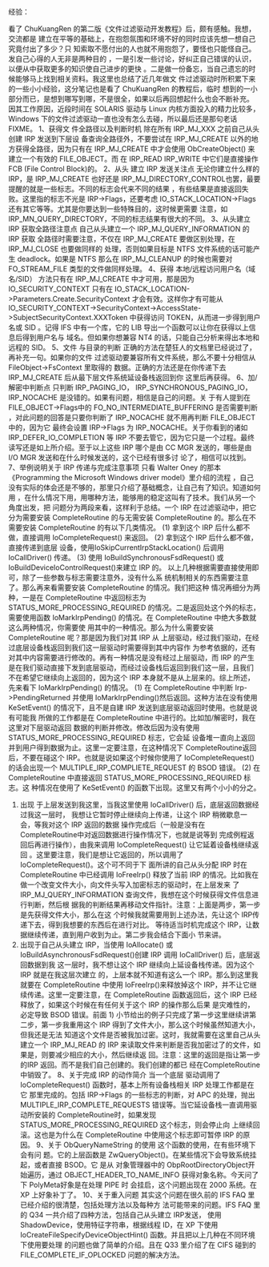 



经验：

看了 ChuKuangRen 的第二版《文件过滤驱动开发教程》后，颇有感触。我想，交流都是 建立在平等的基础上，在抱怨氛围和环境不好的同时应该先想一想自己究竟付出了多少？只 知索取不愿付出的人也就不用抱怨了，要怪也只能怪自己。发自己心得的人无非是两种目的 ，一是引发一些讨论，好纠正自己错误的认识，以便从中获取更多的知识使自己进步的更快 。二是做一份备忘，当自己遗忘的时候能够马上找到相关资料。我这里也总结了近几年做文 件过滤驱动时所积累下来的一些小小经验，这分笔记也是看了 ChuKuangRen 的教程后，临时 想到的一小部分而已，是想到哪写到哪，不是很全，如果以后再回想起什么也会不断补充。 因其工作原因，近段时间在 SOLARIS 驱动与 Linux 内核方面投入的精力比较多，Windows 下的文件过滤驱动一直也没有怎么去碰，所以最后还是那句老话 FIXME。
1、获得文 件全路径以及判断时机
除在所有 IRP_MJ_XXX 之前自己从头创建 IRP 发送到下层设 备查询全路径外，不要尝试在 IRP_MJ_CREATE 以外的地方获得全路径，因为只有在 IRP_MJ_CREATE
中才会使用 ObCreateObject() 来建立一个有效的 FILE_OBJECT。而 在 IRP_READ IRP_WRITE 中它们是直接操作 FCB (File Control Block)的。
2、从头 建立 IRP 发送关注点
无论你建立什么样的 IRP，是 IRP_MJ_CREATE 也好还是 IRP_MJ_DIRECTORY_CONTROL也罢，最要提醒的就是一些标志。不同的标志会代来不同的结果 ，有些结果是直接返回失败。这里指的标志不光是 IRP->Flags，还要考虑 IO_STACK_LOCATION->Flags还有其它等等。尤其是你要达到一些特殊目的，这时候更需要 注意，如 IRP_MN_QUERY_DIRECTORY，不同的标志结果有很大的不同。
3、从头建立 IRP 获取全路径注意点
自己从头建立一个 IRP_MJ_QUERY_INFORMATION 的 IRP 获取 全路径时需要注意，不仅在 IRP_MJ_CREATE 要做区别处理，在 IRP_MJ_CLOSE 也要做同样的 处理，否则如果目标是 NTFS 文件系统的话可能产生 deadlock。如果是 NTFS 那么在 IRP_MJ_CLEANUP 的时候也需要对 FO_STREAM_FILE 类型的文件做同样处理。
4、获得 本地/远程访问用户名（域名/SID）
方法只有在 IRP_MJ_CREATE 中才可用，那是因为 IO_SECURITY_CONTEXT 只有在 IO_STACK_LOCATION- >Parameters.Create.SecurityContext 才会有效。这样你才有可能从 IO_SECURITY_CONTEXT->SecurityContext->AccessState- >SubjectSecurityContext.XXXToken 中获得访问 TOKEN，从而进一步得到用户名或 SID 。记得 IFS 中有一个库，它的 LIB 导出一个函数可以让你在获得以上信息后得到用户名与 域名。但如果你想兼容 NT4 的话，只能自己分析来得出本地和远程的 SID。
5、文件 与目录的判断
正确的方法在楚狂人的文档里已经说过了，再补充一句。如果你的文件 过滤驱动要兼容所有文件系统，那么不要十分相信从 FileObject->FsContext 里取得的 数据。正确的方法还是在你传递下去 IRP_MJ_CREATE 后从最下层文件系统延设备栈返回到你 这里后再获得。
6、加/解密中判断点
只判断 IRP_PAGING_IO， IRP_SYNCHRONOUS_PAGING_IO，IRP_NOCACHE 是没错的。如果有问题，相信是自己的问题。关 于有人提到在 FILE_OBJECT->Flags中的 FO_NO_INTERMEDIATE_BUFFERING 是否需要判断 ，对此问题的回答是只要你判断了 IRP_NOCACHE 就不用再判断 FILE_OBJECT 中的，因为它 最终会设置 IRP->Flags 为 IRP_NOCACHE。关于你看到的诸如 IRP_DEFER_IO_COMPLETION 等 IRP 不要去管它，因为它只是一个过程。最终读写还是如上所介绍。至于以上这些 IRP 哪个是由 CC MGR 发送的，哪些是由 I/O MGR 发送和在什么时候发送的，这个已经有很多讨 论了，相信可以找到。
7、举例说明关于 IRP 传递与完成注意事项
只看 Walter Oney 的那本 《Programming the Microsoft Windows driver model》里介绍的流程 ，自己没有实际的体会还是不够的，那里只介绍了基础概念，让自己有了知识。知道如何用 ，在什么情况下用，用哪种方法，能够用的稳定这叫有了技术。我们从另一个角度出发，把 问题分为两段来看，这样利于总结。一个 IRP 在过滤驱动中，把它分为需要安装 CompleteRoutine 的与无需安装 CompleteRoutine 的。那么在不需要安装 CompleteRoutine 的有以下几类情况。
(1) 拿到这个 IRP 后什么都不做，直接调用 IoCompleteRequest() 来返回。
(2) 拿到这个 IRP 后什么都不做，直接传递到底层 设备，使用IoSkipCurrentIrpStackLocation() 后调用 IoCallDriver() 传递。
(3) 使用 IoBuildSynchronousFsdRequest() 或 IoBuildDeviceIoControlRequest()来建立 IRP 的。
以上几种根据需要直接使用即可，除了一些参数与标志需要注意外，没有什么系 统机制相关的东西需要注意了。那么再来看需要安装 CompleteRoutine 的情况。我们把这种 情况再细分为两种，一是在 CompleteRoutine 中返回标志为 STATUS_MORE_PROCESSING_REQUIRED 的情况。二是返回处这个外的标志，需要使用函数 IoMarkIrpPending() 的情况。在 CompleteRoutine 中绝大多数就这么两种情况，你需要使 用其中的一种情况。那么为什么需要安装 CompleteRoutine 呢？那是因为我们对其 IRP 从 上层驱动，经过我们驱动，在经过底层设备栈返回到我们这一层驱动时需要得到其中内容作 为参考依据的，还有对其中内容需要进行修改的。再有一种情况是没有经过上层驱动，而 IRP 的产生是在我们驱动直接下发到底层驱动，而经过设备栈后返回到我们这一层，且我们 不在希望它继续向上返回的，因为这个 IRP 本身就不是从上层来的。综上所述，先来看下 IoMarkIrpPending() 的情况。
(1) 在 CompleteRoutine 中判断 Irp- >PendingReturned 并使用 IoMarkIrpPending()然后返回。这种方法在没有使用 KeSetEvent() 的情况下，且不是自建 IRP 发送到底层驱动返回时使用。也就是说有可能我 所做的工作都是在 CompleteRoutine 中进行的。比如加/解密时，我在这里对下层驱动返回 数据的判断并修改。修改后因为没有使用 STATUS_MORE_PROCESSING_REQUIRED 标志，它会延 设备堆一直向上返回并到用户得到数据为止。这里一定要注意，在这种情况下 CompleteRoutine返回后，不要在碰这个 IRP。也就是说如果这个时候你使用了 IoCompleteRequest()的话会出现一个 MULTIPLE_IRP_COMPLIETE_REQUEST 的 BSOD 错误。
(2) 在 CompleteRoutine 中直接返回 STATUS_MORE_PROCESSING_REQUIRED 标志。这 种情况在使用了 KeSetEvent() 的函数下出现。这里又有两个小小的分之。
1) 出现 于上层发送到我这里，当我这里使用 IoCallDriver() 后，底层返回数据经过我这一层时， 我想让它暂时停止继续向上传递，让这个 IRP 稍微歇息一会，等我对这个 IRP 返回的数据 操作完成后（一般是没有在 CompleteRoutine中对返回数据进行操作情况下，也就是说等到 完成例程返回后再进行操作），由我来调用 IoCompleteRequest() 让它延着设备栈继续返回 。这里要注意，我们是想让它返回的，所以调用了 IoCompleteRequest()。这个可不同于下 面所讲的自己从头分配 IRP 时在 CompleteRoutine 中已经调用 IoFreeIrp() 释放了当前 IRP 的情况。比如我在做一个改变文件大小，向文件头写入加密标志的驱动时，在上层发来 了 IRP_MJ_QUERY_INFORMATION 查询文件，我想在这个时候获得文件信息进行判断，然后根 据我的判断结果再移动文件指针。注意：上面是两步，第一步是先获得文件大小，那么在这 个时候我就需要用到上述办法，先让这个 IRP传递下去，得到我想要的东西后在进行对比。 等待适当时机完成这个 IRP，让数据继续传递，直到用户收到为止。第二步我会结合下面小 节来讲。
2) 出现于自己从头建立 IRP，当使用 IoAllocate() 或 IoBuildAsynchronousFsdRequest()创建 IRP 调用 IoCallDriver() 后，底层返回数据到我 这一层时，我不想让这个 IRP 继续向上延设备栈传递。因为这个 IRP 就是在我这层次建立 的，上层本就不知道有这么一个 IRP。那么到这里我就要在 CompleteRoutine 中使用 IoFreeIrp()来释放掉这个 IRP，并不让它继续传递。这里一定要注意，在 CompleteRoutine 函数返回后，这个 IRP 已经释放了，如果这个时候在有任何关于这个 IRP 的操作那么后果 是灾难性的，必定导致 BSOD 错误。前面 1) 小节给出的例子只完成了第一步这里继续讲第 二步，第一步我重用这个 IRP 得到了文件大小，那么这个时候虽然知道大小，但我还是无法 知道这个文件是否被我加过密。这时，我就需要在这里自己从头建立一个 IRP_MJ_READ 的 IRP 来读取文件来判断是否我加密过了的文件，如果是，则要减少相应的大小，然后继续返 回。注意：这里的返回是指让第一步的IRP 返回。而不是我们自己创建的。我们创建的都已 经在CompleteRoutine 中销毁了。
8、关于完成 IRP 的动作简介
当一个底层 驱动调用了 IoCompleteRequest() 函数时，基本上所有设备栈相关 IRP 处理工作都是在它 那里完成的。包括 IRP->Flags 的一些标志的判断，对 APC 的处理，抛出 MULTIPLE_IRP_COMPLETE_REQUESTS 错误等。当它延设备栈一直调用驱动所安装的 CompleteRoutine时，如果发现 STATUS_MORE_PROCESSING_REQUIRED 这个标志，则会停止向 上继续回滚。这也是为什么在 CompleteRoutine 中使用这个标志即可暂停 IRP 的原因。
9、关于 ObQueryNameString 的使用
这个函数的使用，在有些环境下会有问 题。它的上层函数是 ZwQueryObject()。在某些情况下会导致系统挂起，或者直接 BSOD。它 是从 对象管理器中的 ObpRootDirectoryObject开始遍历，通过 OBJECT_HEADER_TO_NAME_INFO 获得对象名称。今天问了下 PolyMeta好象是在处理 PIPE 时 会挂启，这个问题出现在 2000 系统。在 XP 上好象补丁了。
10、关于重入问题
其实这个问题在很久前的 IFS FAQ 里已经介绍的很清楚，包括处理方法以及每种方 法可能带来的问题。IFS FAQ 里的 Q34 一共介绍了四种方法，包括自己从头建立 IRP发送， 使用 ShadowDevice，使用特征字符串，根据线程 ID，在 XP 下使用 IoCreateFileSpecifyDeviceObjectHint() 函数。并且把以上几种在不同环境下使用要处理 的问题也做了简单的介绍。且在 Q33 里介绍了在 CIFS 碰到的 FILE_COMPLETE_IF_OPLOCKED 问题的解决方法。